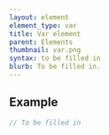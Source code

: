 ```yaml
---
layout: element
element_type: var
title: Var element
parent: Elements
thumbnail: var.png
syntax: to be filled in
blurb: To be filled in.
---
```


## Example
```javascript
// To be filled in
```


